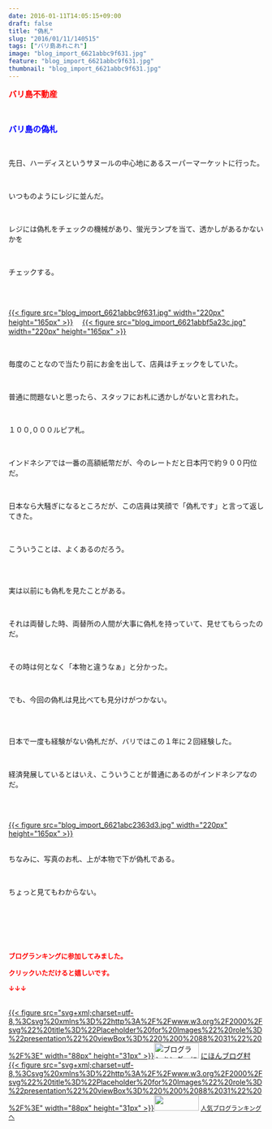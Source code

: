```yaml
---
date: 2016-01-11T14:05:15+09:00
draft: false
title: "偽札"
slug: "2016/01/11/140515"
tags: ["バリ島あれこれ"]
image: "blog_import_6621abbc9f631.jpg"
feature: "blog_import_6621abbc9f631.jpg"
thumbnail: "blog_import_6621abbc9f631.jpg"
---
```

<p><font color="#ff0000" size="3"><strong>バリ島不動産</strong></font></p><br/><p><font color="#0000ff" size="3"><strong>バリ島の偽札</strong></font></p><br/><p>先日、ハーディスというサヌールの中心地にあるスーパーマーケットに行った。</p><br/><p>いつものようにレジに並んだ。</p><br/><p>レジには偽札をチェックの機械があり、蛍光ランプを当て、透かしがあるかないかを</p><br/><p>チェックする。</p><br/><p><br/><a href="blog_import_6621abbe224d2.jpg">{{< figure src="blog_import_6621abbc9f631.jpg" width="220px" height="165px" >}}</a> 　<a href="blog_import_6621abc0c08d9.jpg">{{< figure src="blog_import_6621abbf5a23c.jpg" width="220px" height="165px" >}}</a> <br/></p><br/><p>毎度のことなので当たり前にお金を出して、店員はチェックをしていた。</p><br/><p>普通に問題ないと思ったら、スタッフにお札に透かしがないと言われた。</p><br/><p>１００,０００ルピア札。</p><br/><p>インドネシアでは一番の高額紙幣だが、今のレートだと日本円で約９００円位だ。</p><br/><p>日本なら大騒ぎになるところだが、この店員は笑顔で「偽札です」と言って返してきた。</p><br/><p>こういうことは、よくあるのだろう。</p><br/><br/><p>実は以前にも偽札を見たことがある。</p><br/><p>それは両替した時、両替所の人間が大事に偽札を持っていて、見せてもらったのだ。</p><br/><p>その時は何となく「本物と違うなぁ」と分かった。</p><br/><p>でも、今回の偽札は見比べても見分けがつかない。</p><br/><p><br/>日本で一度も経験がない偽札だが、バリではこの１年に２回経験した。</p><br/><p>経済発展しているとはいえ、こういうことが普通にあるのがインドネシアなのだ。</p><br/><p><br/><a href="blog_import_6621abc3897cc.jpg">{{< figure src="blog_import_6621abc2363d3.jpg" width="220px" height="165px" >}}</a> <br/></p><p><br/>ちなみに、写真のお札、上が本物で下が偽札である。</p><br/><p>ちょっと見てもわからない。</p><br/><p><br/></p><br/><p><font color="#ff0000" size="2"><strong>ブログランキングに参加してみました。<br/></strong></font></p><p><font color="#ff0000" size="2"><strong>クリックいただけると嬉しいです。<br/></strong></font></p><p><font color="#ff0000" size="2"><strong>↓↓↓</strong></font></p><p><br/><a href="http://www.blogmura.com/ranking.html" target="_blank">{{< figure src="svg+xml;charset=utf-8,%3Csvg%20xmlns%3D%22http%3A%2F%2Fwww.w3.org%2F2000%2Fsvg%22%20title%3D%22Placeholder%20for%20Images%22%20role%3D%22presentation%22%20viewBox%3D%220%200%2088%2031%22%20%2F%3E" width="88px" height="31px" >}}<noscript><img border="0" alt="ブログランキング・にほんブログ村へ" src="https://img-proxy.blog-video.jp/images?url=http%3A%2F%2Fwww.blogmura.com%2Fimg%2Fwww88_31.gif" width="88" height="31"></noscript></a> <a href="http://www.blogmura.com/ranking.html" target="_blank">にほんブログ村</a> <br/><a title="人気ブログランキングへ" href="link.php?1804582">{{< figure src="svg+xml;charset=utf-8,%3Csvg%20xmlns%3D%22http%3A%2F%2Fwww.w3.org%2F2000%2Fsvg%22%20title%3D%22Placeholder%20for%20Images%22%20role%3D%22presentation%22%20viewBox%3D%220%200%2088%2031%22%20%2F%3E" width="88px" height="31px" >}}<noscript><img border="0" src="https://blog.with2.net/img/banner/banner_22.gif" width="88" height="31"></noscript></a> <a style="FONT-SIZE: 12px" href="link.php?1804582">人気ブログランキングへ</a> </p>

